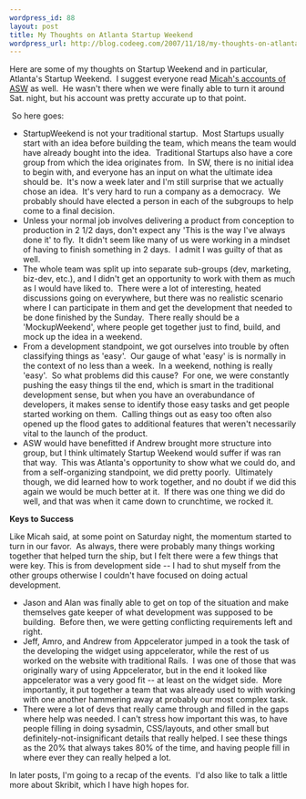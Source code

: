 ```yaml
--- 
wordpress_id: 88
layout: post
title: My Thoughts on Atlanta Startup Weekend
wordpress_url: http://blog.codeeg.com/2007/11/18/my-thoughts-on-atlanta-startup-weekend/
---
```

Here are some of my thoughts on Startup Weekend and in particular, Atlanta's Startup Weekend.  I suggest everyone read <a href="http://blog.aisleten.com/2007/11/10/startup-weekend-atlanta-interesting-but-not-for-me">Micah's accounts of ASW</a> as well.  He wasn't there when we were finally able to turn it around Sat. night, but his account was pretty accurate up to that point.

 So here goes:
<ul>
	<li>StartupWeekend is not your traditional startup.  Most Startups usually start with an idea before building the team, which means the team would have already bought into the idea.  Traditional Startups also have a core group from which the idea originates from.  In SW, there is no initial idea to begin with, and everyone has an input on what the ultimate idea should be.  It's now a week later and I'm still surprise that we actually chose an idea.  It's very hard to run a company as a democracy.  We probably should have elected a person in each of the subgroups to help come to a final decision.</li>
	<li>Unless your normal job involves delivering a product from conception to production in 2 1/2 days, don't expect any 'This is the way I've always done it' to fly.  It didn't seem like many of us were working in a mindset of having to finish something in 2 days.  I admit I was guilty of that as well.</li>
	<li>The whole team was split up into separate sub-groups (dev, marketing, biz-dev, etc.), and I didn't get an opportunity to work with them as much as I would have liked to.  There were a lot of interesting, heated discussions going on everywhere, but there was no realistic scenario where I can participate in them and get the development that needed to be done finished by the Sunday.  There really should be a 'MockupWeekend', where people get together just to find, build, and mock up the idea in a weekend.</li>
	<li>From a development standpoint, we got ourselves into trouble by often classifying things as 'easy'.  Our gauge of what 'easy' is is normally in the context of no less than a week.  In a weekend, nothing is really 'easy'.  So what problems did this cause?  For one, we were constantly pushing the easy things til the end, which is smart in the traditional development sense, but when you have an overabundance of developers, it makes sense to identify those easy tasks and get people started working on them.  Calling things out as easy too often also opened up the flood gates to additional features that weren't necessarily vital to the launch of the product.</li>
	<li>ASW would have benefitted if Andrew brought more structure into group, but I think ultimately Startup Weekend would suffer if was ran that way.  This was Atlanta's opportunity to show what we could do, and from a self-organizing standpoint, we did pretty poorly.  Ultimately though, we did learned how to work together, and no doubt if we did this again we would be much better at it.  If there was one thing we did do well, and that was when it came down to crunchtime, we rocked it.</li>
</ul>
<strong>Keys to Success</strong>

Like Micah said, at some point on Saturday night, the momentum started to turn in our favor.  As always, there were probably many things working together that helped turn the ship, but I felt there were a few things that were key. This is from development side -- I had to shut myself from the other groups otherwise I couldn't have focused on doing actual development.
<ul>
	<li>Jason and Alan was finally able to get on top of the situation and make themselves gate keeper of what development was supposed to be building.  Before then, we were getting conflicting requirements left and right.</li>
	<li>Jeff, Amro, and Andrew from Appcelerator jumped in a took the task of the developing the widget using appcelerator, while the rest of us worked on the website with traditional Rails.  I was one of those that was originally wary of using Appcelerator, but in the end it looked like appcelerator was a very good fit -- at least on the widget side.  More importantly, it put together a team that was already used to with working with one another hammering away at probably our most complex task.</li>
	<li>There were a lot of devs that really came through and filled in the gaps where help was needed. I can't stress how important this was, to have people filling in doing sysadmin, CSS/layouts, and other small but definitely-not-insignificant details that really helped. I see these things as the 20% that always takes 80% of the time, and having people fill in where ever they can really helped a lot.</li>
</ul>
In later posts, I'm going to a recap of the events.  I'd also like to talk a little more about Skribit, which I have high hopes for.
